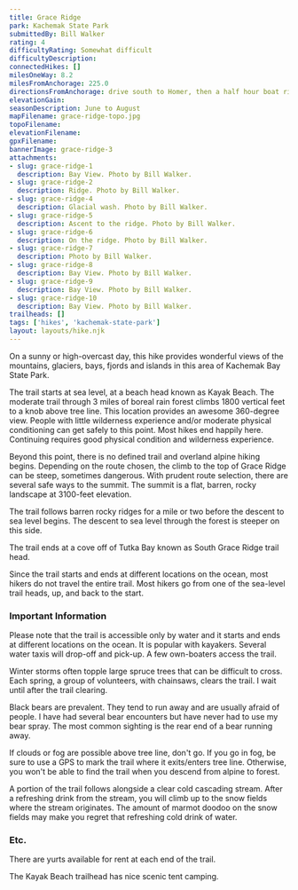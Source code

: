 ```yaml
---
title: Grace Ridge
park: Kachemak State Park
submittedBy: Bill Walker
rating: 4
difficultyRating: Somewhat difficult
difficultyDescription: 
connectedHikes: []
milesOneWay: 8.2
milesFromAnchorage: 225.0
directionsFromAnchorage: drive south to Homer, then a half hour boat ride to the park. <a href="http://www.dnr.state.ak.us/parks/units/kbay/kbaytaxi.htm">Link here for a list of authorized water taxis</a>.
elevationGain: 
seasonDescription: June to August
mapFilename: grace-ridge-topo.jpg
topoFilename: 
elevationFilename: 
gpxFilename: 
bannerImage: grace-ridge-3
attachments:
- slug: grace-ridge-1
  description: Bay View. Photo by Bill Walker.
- slug: grace-ridge-2
  description: Ridge. Photo by Bill Walker.
- slug: grace-ridge-4
  description: Glacial wash. Photo by Bill Walker.
- slug: grace-ridge-5
  description: Ascent to the ridge. Photo by Bill Walker.
- slug: grace-ridge-6
  description: On the ridge. Photo by Bill Walker.
- slug: grace-ridge-7
  description: Photo by Bill Walker.
- slug: grace-ridge-8
  description: Bay View. Photo by Bill Walker.
- slug: grace-ridge-9
  description: Bay View. Photo by Bill Walker.
- slug: grace-ridge-10
  description: Bay View. Photo by Bill Walker.
trailheads: []
tags: ['hikes', 'kachemak-state-park']
layout: layouts/hike.njk
---
```

On a sunny or high-overcast day, this hike provides wonderful views of the mountains, glaciers, bays, fjords and islands in this area of Kachemak Bay State Park.

The trail starts at sea level, at a beach head known as Kayak Beach. The moderate trail through 3 miles of boreal rain forest climbs 1800 vertical feet to a knob above tree line. This location provides an awesome 360-degree view. People with little wilderness experience and/or moderate physical conditioning can get safely to this point. Most hikes end happily here. Continuing requires good physical condition and wilderness experience.

Beyond this point, there is no defined trail and overland alpine hiking begins. Depending on the route chosen, the climb to the top of Grace Ridge can be steep, sometimes dangerous. With prudent route selection, there are several safe ways to the summit. The summit is a flat, barren, rocky landscape at 3100-feet elevation.

The trail follows barren rocky ridges for a mile or two before the descent to sea level begins. The descent to sea level through the forest is steeper on this side.

The trail ends at a cove off of Tutka Bay known as South Grace Ridge trail head.

Since the trail starts and ends at different locations on the ocean, most hikers do not travel the entire trail. Most hikers go from one of the sea-level trail heads, up, and back to the start.

### Important Information

Please note that the trail is accessible only by water and it starts and ends at different locations on the ocean. It is popular with kayakers. Several water taxis will drop-off and pick-up. A few own-boaters access the trail.

Winter storms often topple large spruce trees that can be difficult to cross. Each spring, a group of volunteers, with chainsaws, clears the trail. I wait until after the trail clearing.

Black bears are prevalent. They tend to run away and are usually afraid of people. I have had several bear encounters but have never had to use my bear spray. The most common sighting is the rear end of a bear running away.

If clouds or fog are possible above tree line, don't go. If you go in fog, be sure to use a GPS to mark the trail where it exits/enters tree line. Otherwise, you won't be able to find the trail when you descend from alpine to forest.

A portion of the trail follows alongside a clear cold cascading stream. After a refreshing drink from the stream, you will climb up to the snow fields where the stream originates. The amount of marmot doodoo on the snow fields may make you regret that refreshing cold drink of water.

### Etc.

There are yurts available for rent at each end of the trail.

The Kayak Beach trailhead has nice scenic tent camping.